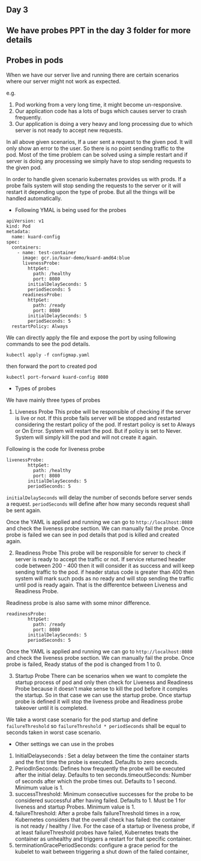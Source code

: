 ## Day 3

## We have probes PPT in the day 3 folder for more details

## Probes in pods

When we have our server live and running there are certain scenarios where our server might not work as expected.

e.g.
1. Pod working from a very long time, it might become un-responsive.
2. Our application code has a lots of bugs which causes server to crash frequently.
3. Our application is doing a very heavy and long processing due to which server is not ready to accept new requests.

In all above given scenarios, If a user sent a request to the given pod. It will only show an error to the user. So there is no point sending traffic to the pod. 
Most of the time problem can be solved using a simple restart and if server is doing any processing we simply have to stop sending requests to the given pod.

In order to handle given scenario kubernates provides us with prods. If a probe fails system will stop sending the requests to the server or it will restart it depending upon the type of probe. But all the things will be handled automatically. 

* Following YMAL is being used for the probes

```
apiVersion: v1
kind: Pod
metadata:
  name: kuard-config
spec:
  containers:
    - name: test-container
      image: gcr.io/kuar-demo/kuard-amd64:blue
      livenessProbe:
        httpGet:
          path: /healthy
          port: 8080
        initialDelaySeconds: 5
        periodSeconds: 5
      readinessProbe:
        httpGet:
          path: /ready
          port: 8080
        initialDelaySeconds: 5
        periodSeconds: 5
  restartPolicy: Always
```

We can directly apply the file and expose the port by using following commands to see the pod details.

`kubectl apply -f configmap.yaml`

then forward the port to created pod

`kubectl port-forward kuard-config 8080`

* Types of probes

We have mainly three types of probes

1. Liveness Probe
This probe will be responsible of checking if the server is live or not. If this probe fails server will be stopped and restarted considering the restart policy of the pod. If restart policy is set to Always or On Error. System will restart the pod. But if policy is set to Never. System will simply kill the pod and will not create it again.

Following is the code for liveness probe

```
livenessProbe:
        httpGet:
          path: /healthy
          port: 8080
        initialDelaySeconds: 5
        periodSeconds: 5
```

`initialDelaySeconds` will delay the number of seconds before server sends a request.
`periodSeconds` will define after how many seconds request shall be sent again.

Once the YAML is applied and running we can go to `http://localhost:8080` and check the liveness probe section. We can manually fail the probe. Once probe is failed we can see in pod details that pod is killed and created again.

2. Readiness Probe
This probe will be responsible for server to check if server is ready to accept the traffic or not. If service returned header code between 200 - 400 then it will consider it as success and will keep sending traffic to the pod. if header status code is greater than 400 then system will mark such pods as no ready and will stop sending the traffic until pod is ready again. That is the differentce between Liveness and Readiness Probe.

Readiness probe is also same with some minor difference.

```
readinessProbe:
        httpGet:
          path: /ready
          port: 8080
        initialDelaySeconds: 5
        periodSeconds: 5
```

Once the YAML is applied and running we can go to `http://localhost:8080` and check the liveness probe section. We can manually fail the probe. Once probe is failed, Ready status of the pod is changed from 1 to 0.

3. Startup Probe
There can be scenarios when we want to complete the startup process of pod and only then check for Liveness and Readiness Probe because it doesn't make sense to kill the pod before it comples the startup. So in that case we can use the startup probe. Once startup probe is defined it will stop the liveness probe and Readiness probe takeover until it is completed. 

We take a worst case scenario for the pod startup and define `failureThreshold` so `failureThreshold * periodSeconds` shall be equal to seconds taken in worst case scenario.


* Other settings we can use in the probes

1. InitialDelayseconds : Set a delay between the time the container starts and the first time the probe is executed. Defaults to zero seconds.
2. PeriodInSeconds: Defines how frequently the probe will be executed after the initial delay. Defaults to ten seconds.timeoutSeconds: Number of seconds after which the probe times out. Defaults to 1 second. Minimum value is 1.
3. successThreshold: Minimum consecutive successes for the probe to be considered successful after having failed. Defaults to 1. Must be 1 for liveness and startup Probes. Minimum value is 1.
4. failureThreshold: After a probe fails failureThreshold times in a row, Kubernetes considers that the overall check has failed: the container is not ready / healthy / live. For the case of a startup or liveness probe, if at least failureThreshold probes have failed, Kubernetes treats the container as unhealthy and triggers a restart for that specific container. 
5. terminationGracePeriodSeconds: configure a grace period for the kubelet to wait between triggering a shut down of the failed container, 

